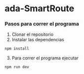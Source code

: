 # ada-SmartRoute

### Pasos para correr el programa

1. Clonar el repositorio
2. Instalar las dependencias

```powershell
npm install
```

3. Para correr el programa ejecutar

```powershell
npm run dev
```
